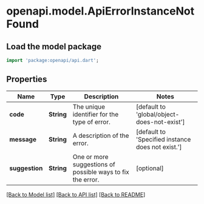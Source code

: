 # openapi.model.ApiErrorInstanceNotFound

## Load the model package
```dart
import 'package:openapi/api.dart';
```

## Properties
Name | Type | Description | Notes
------------ | ------------- | ------------- | -------------
**code** | **String** | The unique identifier for the type of error. | [default to 'global/object-does-not-exist']
**message** | **String** | A description of the error. | [default to 'Specified instance does not exist.']
**suggestion** | **String** | One or more suggestions of possible ways to fix the error. | [optional] 

[[Back to Model list]](../README.md#documentation-for-models) [[Back to API list]](../README.md#documentation-for-api-endpoints) [[Back to README]](../README.md)


